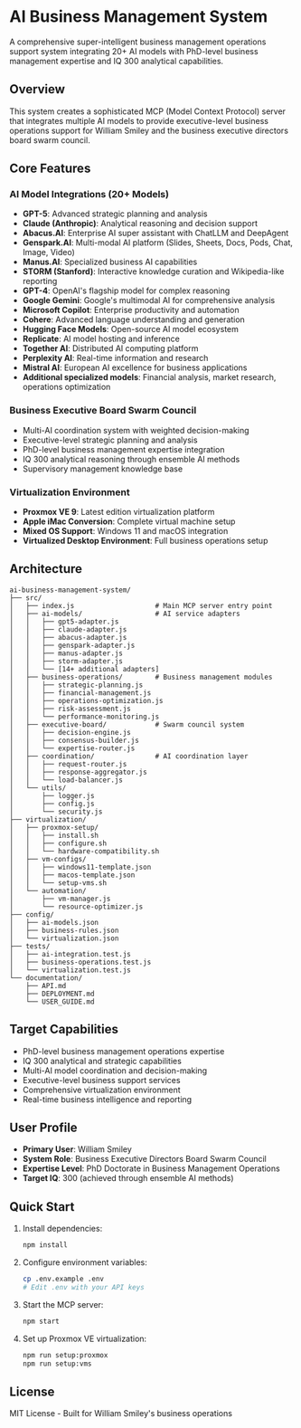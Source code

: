 # AI Business Management System

A comprehensive super-intelligent business management operations support system integrating 20+ AI models with PhD-level business management expertise and IQ 300 analytical capabilities.

## Overview

This system creates a sophisticated MCP (Model Context Protocol) server that integrates multiple AI models to provide executive-level business operations support for William Smiley and the business executive directors board swarm council.

## Core Features

### AI Model Integrations (20+ Models)
- **GPT-5**: Advanced strategic planning and analysis
- **Claude (Anthropic)**: Analytical reasoning and decision support
- **Abacus.AI**: Enterprise AI super assistant with ChatLLM and DeepAgent
- **Genspark.AI**: Multi-modal AI platform (Slides, Sheets, Docs, Pods, Chat, Image, Video)
- **Manus.AI**: Specialized business AI capabilities
- **STORM (Stanford)**: Interactive knowledge curation and Wikipedia-like reporting
- **GPT-4**: OpenAI's flagship model for complex reasoning
- **Google Gemini**: Google's multimodal AI for comprehensive analysis
- **Microsoft Copilot**: Enterprise productivity and automation
- **Cohere**: Advanced language understanding and generation
- **Hugging Face Models**: Open-source AI model ecosystem
- **Replicate**: AI model hosting and inference
- **Together AI**: Distributed AI computing platform
- **Perplexity AI**: Real-time information and research
- **Mistral AI**: European AI excellence for business applications
- **Additional specialized models**: Financial analysis, market research, operations optimization

### Business Executive Board Swarm Council
- Multi-AI coordination system with weighted decision-making
- Executive-level strategic planning and analysis
- PhD-level business management expertise integration
- IQ 300 analytical reasoning through ensemble AI methods
- Supervisory management knowledge base

### Virtualization Environment
- **Proxmox VE 9**: Latest edition virtualization platform
- **Apple iMac Conversion**: Complete virtual machine setup
- **Mixed OS Support**: Windows 11 and macOS integration
- **Virtualized Desktop Environment**: Full business operations setup

## Architecture

```
ai-business-management-system/
├── src/
│   ├── index.js                    # Main MCP server entry point
│   ├── ai-models/                  # AI service adapters
│   │   ├── gpt5-adapter.js
│   │   ├── claude-adapter.js
│   │   ├── abacus-adapter.js
│   │   ├── genspark-adapter.js
│   │   ├── manus-adapter.js
│   │   ├── storm-adapter.js
│   │   └── [14+ additional adapters]
│   ├── business-operations/        # Business management modules
│   │   ├── strategic-planning.js
│   │   ├── financial-management.js
│   │   ├── operations-optimization.js
│   │   ├── risk-assessment.js
│   │   └── performance-monitoring.js
│   ├── executive-board/            # Swarm council system
│   │   ├── decision-engine.js
│   │   ├── consensus-builder.js
│   │   └── expertise-router.js
│   ├── coordination/               # AI coordination layer
│   │   ├── request-router.js
│   │   ├── response-aggregator.js
│   │   └── load-balancer.js
│   └── utils/
│       ├── logger.js
│       ├── config.js
│       └── security.js
├── virtualization/
│   ├── proxmox-setup/
│   │   ├── install.sh
│   │   ├── configure.sh
│   │   └── hardware-compatibility.sh
│   ├── vm-configs/
│   │   ├── windows11-template.json
│   │   ├── macos-template.json
│   │   └── setup-vms.sh
│   └── automation/
│       ├── vm-manager.js
│       └── resource-optimizer.js
├── config/
│   ├── ai-models.json
│   ├── business-rules.json
│   └── virtualization.json
├── tests/
│   ├── ai-integration.test.js
│   ├── business-operations.test.js
│   └── virtualization.test.js
└── documentation/
    ├── API.md
    ├── DEPLOYMENT.md
    └── USER_GUIDE.md
```

## Target Capabilities
- PhD-level business management operations expertise
- IQ 300 analytical and strategic capabilities
- Multi-AI model coordination and decision-making
- Executive-level business support services
- Comprehensive virtualization environment
- Real-time business intelligence and reporting

## User Profile
- **Primary User**: William Smiley
- **System Role**: Business Executive Directors Board Swarm Council
- **Expertise Level**: PhD Doctorate in Business Management Operations
- **Target IQ**: 300 (achieved through ensemble AI methods)

## Quick Start

1. Install dependencies:
   ```bash
   npm install
   ```

2. Configure environment variables:
   ```bash
   cp .env.example .env
   # Edit .env with your API keys
   ```

3. Start the MCP server:
   ```bash
   npm start
   ```

4. Set up Proxmox VE virtualization:
   ```bash
   npm run setup:proxmox
   npm run setup:vms
   ```

## License
MIT License - Built for William Smiley's business operations
